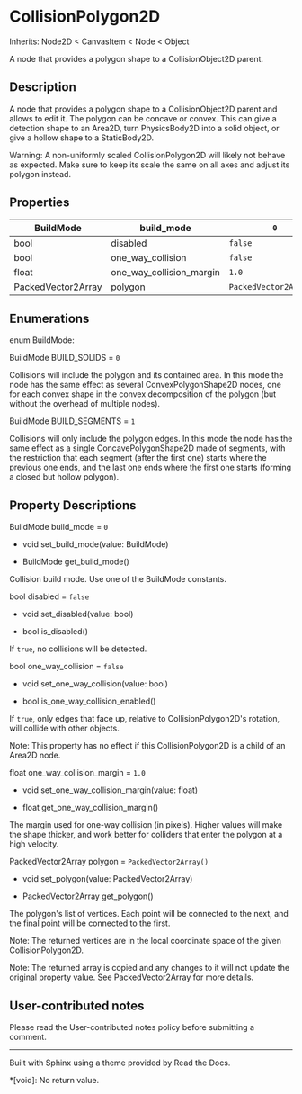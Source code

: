 # CollisionPolygon2D

Inherits: Node2D < CanvasItem < Node < Object

A node that provides a polygon shape to a CollisionObject2D parent.

## Description

A node that provides a polygon shape to a CollisionObject2D parent and allows
to edit it. The polygon can be concave or convex. This can give a detection
shape to an Area2D, turn PhysicsBody2D into a solid object, or give a hollow
shape to a StaticBody2D.

Warning: A non-uniformly scaled CollisionPolygon2D will likely not behave as
expected. Make sure to keep its scale the same on all axes and adjust its
polygon instead.

## Properties

BuildMode | build_mode | `0`  
---|---|---  
bool | disabled | `false`  
bool | one_way_collision | `false`  
float | one_way_collision_margin | `1.0`  
PackedVector2Array | polygon | `PackedVector2Array()`  
  
## Enumerations

enum BuildMode:

BuildMode BUILD_SOLIDS = `0`

Collisions will include the polygon and its contained area. In this mode the
node has the same effect as several ConvexPolygonShape2D nodes, one for each
convex shape in the convex decomposition of the polygon (but without the
overhead of multiple nodes).

BuildMode BUILD_SEGMENTS = `1`

Collisions will only include the polygon edges. In this mode the node has the
same effect as a single ConcavePolygonShape2D made of segments, with the
restriction that each segment (after the first one) starts where the previous
one ends, and the last one ends where the first one starts (forming a closed
but hollow polygon).

## Property Descriptions

BuildMode build_mode = `0`

  * void set_build_mode(value: BuildMode)

  * BuildMode get_build_mode()

Collision build mode. Use one of the BuildMode constants.

bool disabled = `false`

  * void set_disabled(value: bool)

  * bool is_disabled()

If `true`, no collisions will be detected.

bool one_way_collision = `false`

  * void set_one_way_collision(value: bool)

  * bool is_one_way_collision_enabled()

If `true`, only edges that face up, relative to CollisionPolygon2D's rotation,
will collide with other objects.

Note: This property has no effect if this CollisionPolygon2D is a child of an
Area2D node.

float one_way_collision_margin = `1.0`

  * void set_one_way_collision_margin(value: float)

  * float get_one_way_collision_margin()

The margin used for one-way collision (in pixels). Higher values will make the
shape thicker, and work better for colliders that enter the polygon at a high
velocity.

PackedVector2Array polygon = `PackedVector2Array()`

  * void set_polygon(value: PackedVector2Array)

  * PackedVector2Array get_polygon()

The polygon's list of vertices. Each point will be connected to the next, and
the final point will be connected to the first.

Note: The returned vertices are in the local coordinate space of the given
CollisionPolygon2D.

Note: The returned array is copied and any changes to it will not update the
original property value. See PackedVector2Array for more details.

## User-contributed notes

Please read the User-contributed notes policy before submitting a comment.

* * *

Built with Sphinx using a theme provided by Read the Docs.

  *[void]: No return value.

